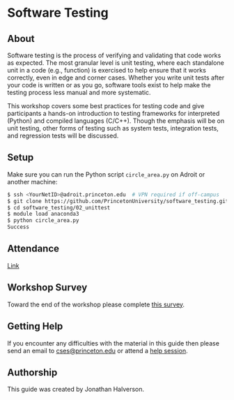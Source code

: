 # Software Testing

## About

Software testing is the process of verifying and validating that code works as expected. The most granular level is unit testing, where each standalone unit in a code (e.g., function) is exercised to help ensure that it works correctly, even in edge and corner cases. Whether you write unit tests after your code is written or as you go, software tools exist to help make the testing process less manual and more systematic.

This workshop covers some best practices for testing code and give participants a hands-on introduction to testing frameworks for interpreted (Python) and compiled languages (C/C++). Though the emphasis will be on unit testing, other forms of testing such as system tests, integration tests, and regression tests will be discussed.

## Setup

Make sure you can run the Python script `circle_area.py` on Adroit or another machine:

```bash
$ ssh <YourNetID>@adroit.princeton.edu  # VPN required if off-campus
$ git clone https://github.com/PrincetonUniversity/software_testing.git
$ cd software_testing/02_unittest
$ module load anaconda3
$ python circle_area.py
Success
```

## Attendance

[Link](https://docs.google.com/spreadsheets/d/1IvaQ32-BcRHdQhDz979HX-7U7qjzRDyp/edit#gid=395939115)

## Workshop Survey

Toward the end of the workshop please complete [this survey](http://bit.ly/PUBootcampWinter2021survey).

## Getting Help

If you encounter any difficulties with the material in this guide then please send an email to <a href="mailto:cses@princeton.edu">cses@princeton.edu</a> or attend a <a href="https://researchcomputing.princeton.edu/education/help-sessions">help session</a>.

## Authorship

This guide was created by Jonathan Halverson.

